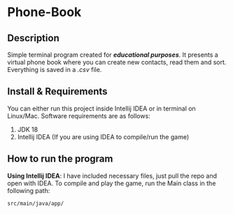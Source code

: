 Phone-Book
=========

Description
-----
Simple terminal program created for ***educational purposes***. It presents a virtual phone book where you can create new
contacts, read them and sort. Everything is saved in a *.csv* file.

Install & Requirements
-----
You can either run this project inside Intellij IDEA or in terminal on Linux/Mac.
Software requirements are as follows:

1. JDK 18
2. Intellij IDEA (If you are using IDEA to compile/run the game)

How to run the program
-----
**Using Intellij IDEA**: I have included necessary files, just pull the repo
and open with IDEA. To compile and play the game, run the Main class in the following path:

```
src/main/java/app/
```
